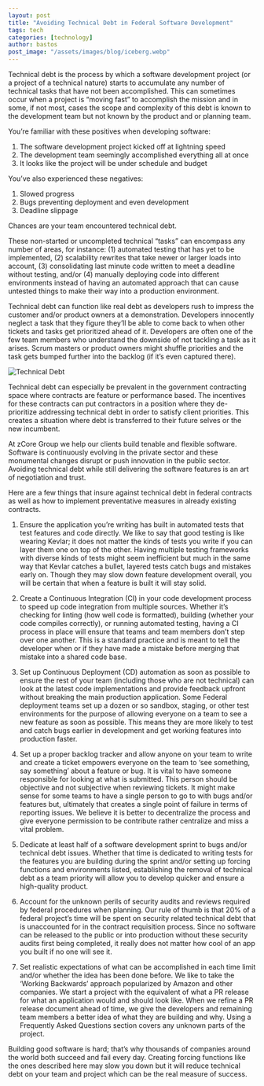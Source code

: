 ```yaml
---
layout: post
title: "Avoiding Technical Debt in Federal Software Development"
tags: tech
categories: [technology]
author: bastos
post_image: "/assets/images/blog/iceberg.webp"
---
```


Technical debt is the process by which a software development project (or a project of a technical nature) starts to accumulate any number of technical tasks that have not been accomplished. This can sometimes occur when a project is “moving fast” to accomplish the mission and in some, if not most, cases the scope and complexity of this debt is known to the development team but not known by the product and or planning team.

You’re familiar with these positives when developing software:

1. The software development project kicked off at lightning speed
2. The development team seemingly accomplished everything all at once
3. It looks like the project will be under schedule and budget

You’ve also experienced these negatives:

1. Slowed progress
2. Bugs preventing deployment and even development
3. Deadline slippage

Chances are your team encountered technical debt.

These non-started or uncompleted technical “tasks” can encompass any number of areas, for instance: (1) automated testing that has yet to be implemented, (2) scalability rewrites that take newer or larger loads into account, (3) consolidating last minute code written to meet a deadline without testing, and/or (4) manually deploying code into different environments instead of having an automated approach that can cause untested things to make their way into a production environment.

Technical debt can function like real debt as developers rush to impress the customer and/or product owners at a demonstration. Developers innocently neglect a task that they figure they’ll be able to come back to when other tickets and tasks get prioritized ahead of it. Developers are often one of the few team members who understand the downside of not tackling a task as it arises. Scrum masters or product owners might shuffle priorities and the task gets bumped further into the backlog (if it’s even captured there).

![Technical Debt](/assets/img/blog/tech-debt.webp)

Technical debt can especially be prevalent in the government contracting space where contracts are feature or performance based. The incentives for these contracts can put contractors in a position where they de-prioritize addressing technical debt in order to satisfy client priorities. This creates a situation where debt is transferred to their future selves or the new incumbent.

At zCore Group we help our clients build tenable and flexible software. Software is continuously evolving in the private sector and these monumental changes disrupt or push innovation in the public sector. Avoiding technical debt while still delivering the software features is an art of negotiation and trust. 

Here are a few things that insure against technical debt in federal contracts as well as how to implement preventative measures in already existing contracts.

1. Ensure the application you’re writing has built in automated tests that test features and code directly. We like to say that good testing is like wearing Kevlar; it does not matter the kinds of tests you write if you can layer them one on top of the other. Having multiple testing frameworks with diverse kinds of tests might seem inefficient but much in the same way that Kevlar catches a bullet, layered tests catch bugs and mistakes early on. Though they may slow down feature development overall, you will be certain that when a feature is built it will stay solid.

2. Create a Continuous Integration (CI) in your code development process to speed up code integration from multiple sources. Whether it’s checking for linting (how well code is formatted), building (whether your code compiles correctly), or running automated testing, having a CI process in place will ensure that teams and team members don’t step over one another. This is a standard practice and is meant to tell the developer when or if they have made a mistake before merging that mistake into a shared code base.

3. Set up Continuous Deployment (CD) automation as soon as possible to ensure the rest of your team (including those who are not technical) can look at the latest code implementations and provide feedback upfront without breaking the main production application. Some Federal deployment teams set up a dozen or so sandbox, staging, or other test environments for the purpose of allowing everyone on a team to see a new feature as soon as possible. This means they are more likely to test and catch bugs earlier in development and get working features into production faster.

4. Set up a proper backlog tracker and allow anyone on your team to write and create a ticket empowers everyone on the team to ‘see something, say something’ about a feature or bug. It is vital to have someone responsible for looking at what is submitted. This person should be objective and not subjective when reviewing tickets. It might make sense for some teams to have a single person to go to with bugs and/or features but, ultimately that creates a single point of failure in terms of reporting issues. We believe it is better to decentralize the process and give everyone permission to be contribute rather centralize and miss a vital problem.

5. Dedicate at least half of a software development sprint to bugs and/or technical debt issues. Whether that time is dedicated to writing tests for the features you are building during the sprint and/or setting up forcing functions and environments listed, establishing the removal of technical debt as a team priority will allow you to develop quicker and ensure a high-quality product.

6. Account for the unknown perils of security audits and reviews required by federal procedures when planning. Our rule of thumb is that 20% of a federal project’s time will be spent on security related technical debt that is unaccounted for in the contract requisition process. Since no software can be released to the public or into production without these security audits first being completed, it really does not matter how cool of an app you built if no one will see it.

7. Set realistic expectations of what can be accomplished in each time limit and/or whether the idea has been done before. We like to take the ‘Working Backwards’ approach popularized by Amazon and other companies. We start a project with the equivalent of what a PR release for what an application would and should look like. When we refine a PR release document ahead of time, we give the developers and remaining team members a better idea of what they are building and why. Using a Frequently Asked Questions section covers any unknown parts of the project.

Building good software is hard; that’s why thousands of companies around the world both succeed and fail every day. Creating forcing functions like the ones described here may slow you down but it will reduce technical debt on your team and project which can be the real measure of success.
